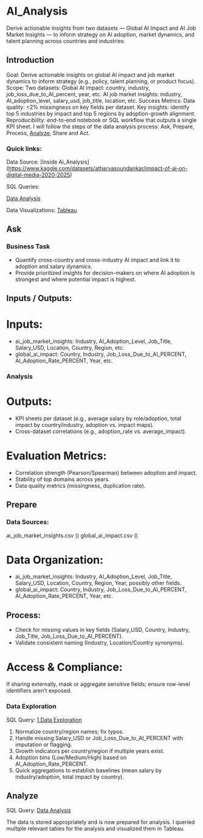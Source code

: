 # AI_Analysis
Derive actionable insights from two datasets — Global AI Impact and AI Job Market Insights — to inform strategy on AI adoption, market dynamics, and talent planning across countries and industries.

## Introduction
Goal: Derive actionable insights on global AI impact and job market dynamics to inform strategy (e.g., policy, talent planning, or product focus).
Scope: Two datasets:
Global AI impact: country, industry, job_loss_due_to_AI_percent, year, etc.
AI job market insights: industry, AI_adoption_level, salary_usd, job_title, location, etc.
Success Metrics:
Data quality: <2% missingness on key fields per dataset.
Key insights: identify top 5 industries by impact and top 5 regions by adoption-growth alignment.
Reproducibility: end-to-end notebook or SQL workflow that outputs a single KPI sheet.
I will follow the steps of the data analysis process: Ask, Prepare, Process, [Analyze](https://github.com/Raksha-17/Airbnb-JerseyCity-Case-Study/blob/main/README.md#act), Share and Act.

### Quick links:
Data Source: [Inside Ai_Analysis] (https://www.kaggle.com/datasets/atharvasoundankar/impact-of-ai-on-digital-media-2020-2025)

SQL Queries:  

[Data Analysis]()  
  
Data Visualizations: [Tableau]()  

## Ask
### Business Task
* Quantify cross-country and cross-industry AI impact and link it to adoption and salary dynamics.
* Provide prioritized insights for decision-makers on where AI adoption is strongest and where potential impact is highest.

## Inputs / Outputs:
# Inputs:
* ai_job_market_insights: Industry, AI_Adoption_Level, Job_Title, Salary_USD, Location, Country, Region, etc.
* global_ai_impact: Country, Industry, Job_Loss_Due_to_AI_PERCENT, AI_Adoption_Rate_PERCENT, Year, etc.

### Analysis
# Outputs:
* KPI sheets per dataset (e.g., average salary by role/adoption, total impact by country/industry, adoption vs. impact maps).
* Cross-dataset correlations (e.g., adoption_rate vs. average_impact).
# Evaluation Metrics:
* Correlation strength (Pearson/Spearman) between adoption and impact.
* Stability of top domains across years.
* Data quality metrics (missingness, duplication rate).

## Prepare
### Data Sources:
ai_job_market_insights.csv ()
global_ai_impact.csv ()

# Data Organization:
* ai_job_market_insights: Industry, AI_Adoption_Level, Job_Title, Salary_USD, Location, Country, Region, Year, possibly other fields.
* global_ai_impact: Country, Industry, Job_Loss_Due_to_AI_PERCENT, AI_Adoption_Rate_PERCENT, Year, etc.
  
## Process:
* Check for missing values in key fields (Salary_USD, Country, Industry, Job_Title, Job_Loss_Due_to_AI_PERCENT).
* Validate consistent naming (Industry, Location/Country synonyms).
# Access & Compliance:
If sharing externally, mask or aggregate sensitive fields; ensure row-level identifiers aren’t exposed.

### Data Exploration
SQL Query: [1.Data Exploration]() 

1. Normalize country/region names; fix typos.
2. Handle missing Salary_USD or Job_Loss_Due_to_AI_PERCENT with imputation or flagging.
3. Growth indicators per country/region if multiple years exist.
4. Adoption bins (Low/Medium/High) based on AI_Adoption_Rate_PERCENT.
5. Quick aggregations to establish baselines (mean salary by industry/adoption, total impact by country).

## Analyze
SQL Query: [Data Analysis]()  

The data is stored appropriately and is now prepared for analysis. I queried multiple relevant tables for the analysis and visualized them in Tableau. 

